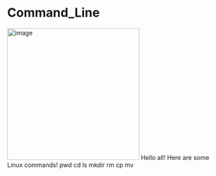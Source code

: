 # Command_Line
<img width="304" alt="image" src="https://user-images.githubusercontent.com/64760404/138325476-3eb39f0a-b3f9-4c01-a4e7-8eb8346cc3f2.png">
Hello all! Here are some Linux commands!
pwd
cd
ls
mkdir
rm
cp
mv
